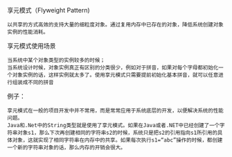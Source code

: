 享元模式（Flyweight Pattern)

    以共享的方式高效的支持大量的细粒度对象。通过复用内存中已存在的对象，降低系统创建对象实例的性能消耗。
    
享元模式使用场景

    当系统中某个对象类型的实例较多的时候； 
    当系统设计时候，对象实例真正有区别的分类很少，例如对于拼音，如果对每个字母都初始化一个对象实例的话，这样实例就太多了。使用享元模式只需要提前初始化基本拼音，就可以任意进行组装成不同的拼音
    
例子：

    享元模式在一般的项目开发中并不常用，而是常常应用于系统底层的开发，以便解决系统的性能问题。 
    Java和.Net中的String类型就是使用了享元模式。如果在Java或者.NET中已经创建了一个字符串对象s1，那么下次再创建相同的字符串s2的时候，系统只是把s2的引用指向s1所引用的具体对象，这就实现了相同字符串在内存中的共享。如果每次执行s1=“abc”操作的时候，都创建一个新的字符串对象的话，那么内存的开销会很大。